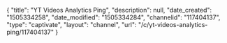 {
    "title": "YT Videos Analytics Ping",
    "description": null,
    "date_created": "1505334258",
    "date_modified": "1505334284",
    "channelid": "117404137",
    "type": "captivate",
    "layout": "channel",
    "url": "\/c\/yt-videos-analytics-ping\/117404137"
}